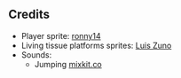 

## Credits
* Player sprite: [ronny14](https://www.youtube.com/user/pizzaguy14)
* Living tissue platforms sprites: [Luis Zuno](https://www.patreon.com/ansimuz)
* Sounds:
    * Jumping [mixkit.co](https://mixkit.co/free-sound-effects)